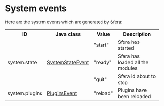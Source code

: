# System events

Here are the system events which are generated by Sfera:

<table>
  <tr>
    <th>ID</th>
    <th>Java class</th>
    <th>Value</th>
    <th>Description</th>
  </tr>
  <tr>
    <td rowspan="3">system.state</td>
    <td rowspan="3"><a href="apidocs/cc/sferalabs/sfera/core/events/SystemStateEvent.html">SystemStateEvent</a></td>
    <td>"start"</td>
    <td>Sfera has started</td>
  </tr>
  <tr>
    <td>"ready"</td>
    <td>Sfera has loaded all the modules</td>
  </tr>
  <tr>
    <td>"quit"</td>
    <td>Sfera id about to stop</td>
  </tr>
  <tr>
    <td>system.plugins</td>
    <td><a href="apidocs/cc/sferalabs/sfera/core/events/PluginsEvent.html">PluginsEvent</a></td>
    <td>"reload"</td>
    <td>Plugins have been reloaded</td>
  </tr>
</table>